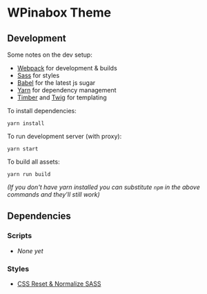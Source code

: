 WPinabox Theme
=======================

Development
------------

Some notes on the dev setup:

 * [Webpack](https://webpack.js.org/) for development & builds
 * [Sass](https://sass-lang.com/) for styles
 * [Babel](https://babeljs.io/) for the latest js sugar
 * [Yarn](https://yarnpkg.com/en/) for dependency management
 * [Timber](https://timber.github.io/timber/) and [Twig](http://twig.sensiolabs.org/doc/2.x/templates.html) for templating

To install dependencies:

```
yarn install
```

To run development server (with proxy):

```
yarn start
```

To build all assets:

```
yarn run build
```

_(If you don't have yarn installed you can substitute `npm` in the above commands and they'll still work)_



Dependencies
-------------

### Scripts

 * _None yet_

### Styles

 * [CSS Reset & Normalize SASS](https://www.npmjs.com/package/css-reset-and-normalize-sass)
